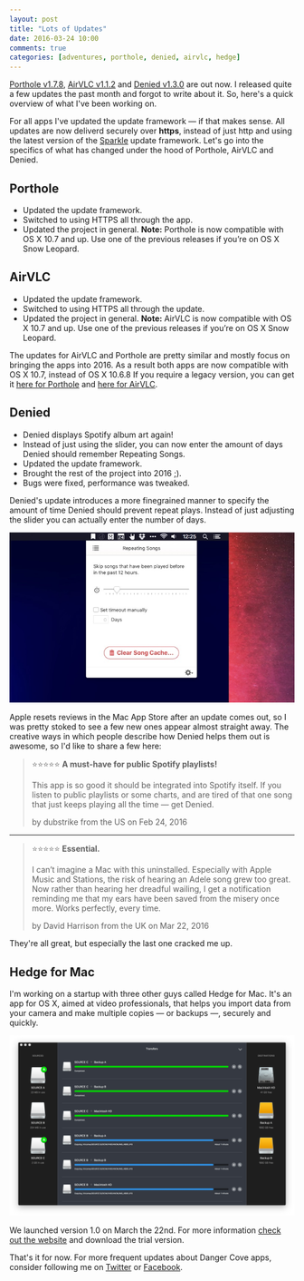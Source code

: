 ```yaml
---
layout: post
title: "Lots of Updates"
date: 2016-03-24 10:00
comments: true
categories: [adventures, porthole, denied, airvlc, hedge]
---
```


[Porthole v1.7.8](/porthole), [AirVLC v1.1.2](/airvlc) and [Denied v1.3.0](https://www.getdenied.com) are out now. I released quite a few updates the past month and forgot to write about it. So, here's a quick overview of what I've been working on.

<!-- more -->

For all apps I've updated the update framework &mdash; if that makes sense. All updates are now deliverd securely over **https**, instead of just http and using the latest version of the [Sparkle](https://www.sparkle-project.org) update framework. Let's go into the specifics of what has changed under the hood of Porthole, AirVLC and Denied.

## Porthole

* Updated the update framework.
* Switched to using HTTPS all through the app.
* Updated the project in general.
**Note:** Porthole is now compatible with OS X 10.7 and up. Use one of the previous releases if you’re on OS X Snow Leopard.

## AirVLC

* Updated the update framework.
* Switched to using HTTPS all through the update.
* Updated the project in general.
**Note:** AirVLC is now compatible with OS X 10.7 and up. Use one of the previous releases if you’re on OS X Snow Leopard.

The updates for AirVLC and Porthole are pretty similar and mostly focus on bringing the apps into 2016. As a result both apps are now compatible with OS X 10.7, instead of OS X 10.6.8 If you require a legacy version, you can get it [here for Porthole](/porthole/legacy) and [here for AirVLC](/airvlc/legacy).

## Denied

* Denied displays Spotify album art again!
* Instead of just using the slider, you can now enter the amount of days Denied should remember Repeating Songs.
* Updated the update framework.
* Brought the rest of the project into 2016 ;).
* Bugs were fixed, performance was tweaked.

Denied's update introduces a more finegrained manner to specify the amount of time Denied should prevent repeat plays. Instead of just adjusting the slider you can actually enter the number of days.

![New repeating song judge in Denied v1.3.0](/assets/img/old/adventures/denied/screenshots/v1.3.0-repeating-judge.jpg)

Apple resets reviews in the Mac App Store after an update comes out, so I was pretty stoked to see a few new ones appear almost straight away. The creative ways in which people describe how Denied helps them out is awesome, so I'd like to share a few here:

> &#11088;&#11088;&#11088;&#11088;&#11088; **A must-have for public Spotify playlists!**
>
> This app is so good it should be integrated into Spotify itself. If you listen to public playlists or some charts, and are tired of that one song that just keeps playing all the time — get Denied.
>
> by dubstrike from the US on Feb 24, 2016

---

> &#11088;&#11088;&#11088;&#11088;&#11088; **Essential.**
>
> I can’t imagine a Mac with this uninstalled. Especially with Apple Music and Stations, the risk of hearing an Adele song grew too great. Now rather than hearing her dreadful wailing, I get a notification reminding me that my ears have been saved from the misery once more. Works perfectly, every time.
>
> by David Harrison from the UK on Mar 22, 2016

They're all great, but especially the last one cracked me up.

## Hedge for Mac

I'm working on a startup with three other guys called Hedge for Mac. It's an app for OS X, aimed at video professionals, that helps you import data from your camera and make multiple copies &mdash; or backups &mdash;, securely and quickly.

![Hedge for Mac](/assets/img/old/adventures/hedge/screenshots/almost-done.jpg)

We launched version 1.0 on March the 22nd. For more information [check out the website](https://www.hedgeformac.com) and download the trial version.

That's it for now. For more frequent updates about Danger Cove apps, consider following me on [Twitter](https://www.twitter.com/dangercove) or [Facebook](https://www.facebook.com/dangercove).
